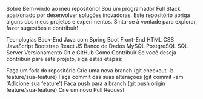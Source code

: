 Sobre
Bem-vindo ao meu repositório! Sou um programador Full Stack apaixonado por desenvolver soluções inovadoras. Este repositório abriga alguns dos meus projetos e experimentos. Sinta-se à vontade para explorar, fazer sugestões e contribuir!

Tecnologias
Back-End
Java com Spring Boot
Front-End
HTML
CSS
JavaScript
Bootstrap
React JS
Banco de Dados
MySQL
PostgreSQL
SQL Server
Versionamento
Git e GitHub
Como Contribuir
Se você deseja contribuir para este projeto, siga estas etapas:

Faça um fork do repositório
Crie uma nova branch (git checkout -b feature/sua-feature)
Faça commit das suas alterações (git commit -am 'Adicione sua feature')
Faça push para a branch (git push origin feature/sua-feature)
Crie um novo Pull Request
